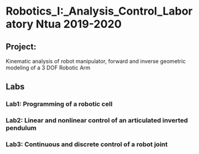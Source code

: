 # Robotics_I:_Analysis_Control_Laboratory Ntua 2019-2020

## Project: 
Kinematic analysis of robot manipulator, forward and inverse geometric modeling of a 3 DOF Robotic Arm

## Labs

### Lab1: Programming of a robotic cell

### Lab2: Linear and nonlinear control of an articulated inverted pendulum

### Lab3: Continuous and discrete control of a robot joint





